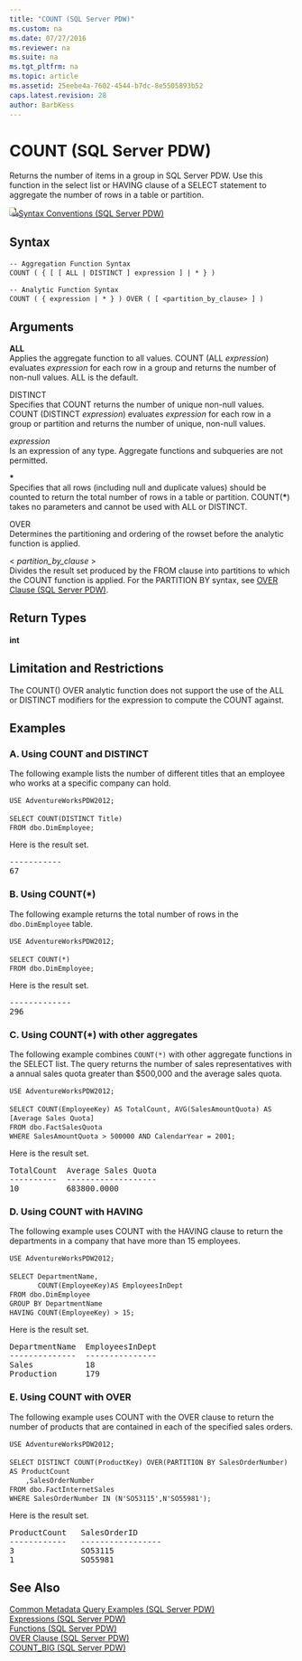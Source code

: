 ```yaml
---
title: "COUNT (SQL Server PDW)"
ms.custom: na
ms.date: 07/27/2016
ms.reviewer: na
ms.suite: na
ms.tgt_pltfrm: na
ms.topic: article
ms.assetid: 25eebe4a-7602-4544-b7dc-8e5505893b52
caps.latest.revision: 28
author: BarbKess
---
```

# COUNT (SQL Server PDW)
Returns the number of items in a group in SQL Server PDW. Use this function in the select list or HAVING clause of a SELECT statement to aggregate the number of rows in a table or partition.  
  
![Topic link icon](../sqlpdw/media/Topic_Link.gif "Topic_Link")[Syntax Conventions &#40;SQL Server PDW&#41;](../sqlpdw/syntax-conventions-sql-server-pdw.md)  
  
## Syntax  
  
```  
-- Aggregation Function Syntax  
COUNT ( { [ [ ALL | DISTINCT ] expression ] | * } )  
```  
  
```  
-- Analytic Function Syntax  
COUNT ( { expression | * } ) OVER ( [ <partition_by_clause> ] )  
```  
  
## Arguments  
**ALL**  
Applies the aggregate function to all values. COUNT (ALL *expression*) evaluates *expression* for each row in a group and returns the number of non-null values. ALL is the default.  
  
DISTINCT  
Specifies that COUNT returns the number of unique non-null values. COUNT (DISTINCT *expression*) evaluates *expression* for each row in a group or partition and returns the number of unique, non-null values.  
  
*expression*  
Is an expression of any type. Aggregate functions and subqueries are not permitted.  
  
**\***  
Specifies that all rows (including null and duplicate values) should be counted to return the total number of rows in a table or partition. COUNT(**\***) takes no parameters and cannot be used with ALL or DISTINCT.  
  
OVER  
Determines the partitioning and ordering of the rowset before the analytic function is applied.  
  
< *partition_by_clause* >  
Divides the result set produced by the FROM clause into partitions to which the COUNT function is applied. For the PARTITION BY syntax, see [OVER Clause &#40;SQL Server PDW&#41;](../sqlpdw/over-clause-sql-server-pdw.md).  
  
## Return Types  
**int**  
  
## Limitation and Restrictions  
The COUNT() OVER analytic function does not support the use of the ALL or DISTINCT modifiers for the expression to compute the COUNT against.  
  
## Examples  
  
### A. Using COUNT and DISTINCT  
The following example lists the number of different titles that an employee who works at a specific company can hold.  
  
```  
USE AdventureWorksPDW2012;  
  
SELECT COUNT(DISTINCT Title)  
FROM dbo.DimEmployee;  
```  
  
Here is the result set.  
  
<pre>-----------  
67</pre>  
  
### B. Using COUNT(*)  
The following example returns the total number of rows in the `dbo.DimEmployee` table.  
  
```  
USE AdventureWorksPDW2012;  
  
SELECT COUNT(*)  
FROM dbo.DimEmployee;  
```  
  
Here is the result set.  
  
<pre>-------------  
296</pre>  
  
### C. Using COUNT(*) with other aggregates  
The following example combines `COUNT(*)` with other aggregate functions in the SELECT list. The query returns the number of sales representatives with a annual sales quota greater than $500,000 and the average sales quota.  
  
```  
USE AdventureWorksPDW2012;  
  
SELECT COUNT(EmployeeKey) AS TotalCount, AVG(SalesAmountQuota) AS [Average Sales Quota]  
FROM dbo.FactSalesQuota  
WHERE SalesAmountQuota > 500000 AND CalendarYear = 2001;  
```  
  
Here is the result set.  
  
<pre>TotalCount  Average Sales Quota  
----------  -------------------  
10          683800.0000</pre>  
  
### D. Using COUNT with HAVING  
The following example uses COUNT with the HAVING clause to return the departments in a company that have more than 15 employees.  
  
```  
USE AdventureWorksPDW2012;  
  
SELECT DepartmentName,   
       COUNT(EmployeeKey)AS EmployeesInDept  
FROM dbo.DimEmployee  
GROUP BY DepartmentName  
HAVING COUNT(EmployeeKey) > 15;  
```  
  
Here is the result set.  
  
<pre>DepartmentName  EmployeesInDept  
--------------  ---------------  
Sales           18  
Production      179</pre>  
  
### E. Using COUNT with OVER  
The following example uses COUNT with the OVER clause to return the number of products that are contained in each of the specified sales orders.  
  
```  
USE AdventureWorksPDW2012;  
  
SELECT DISTINCT COUNT(ProductKey) OVER(PARTITION BY SalesOrderNumber) AS ProductCount  
    ,SalesOrderNumber  
FROM dbo.FactInternetSales  
WHERE SalesOrderNumber IN (N'SO53115',N'SO55981');  
```  
  
Here is the result set.  
  
<pre>ProductCount   SalesOrderID  
------------   -----------------  
3              SO53115  
1              SO55981</pre>  
  
## See Also  
[Common Metadata Query Examples &#40;SQL Server PDW&#41;](../sqlpdw/common-metadata-query-examples-sql-server-pdw.md)  
[Expressions &#40;SQL Server PDW&#41;](../sqlpdw/expressions-sql-server-pdw.md)  
[Functions &#40;SQL Server PDW&#41;](../sqlpdw/functions-sql-server-pdw.md)  
[OVER Clause &#40;SQL Server PDW&#41;](../sqlpdw/over-clause-sql-server-pdw.md)  
[COUNT_BIG &#40;SQL Server PDW&#41;](../sqlpdw/count-big-sql-server-pdw.md)  
  
